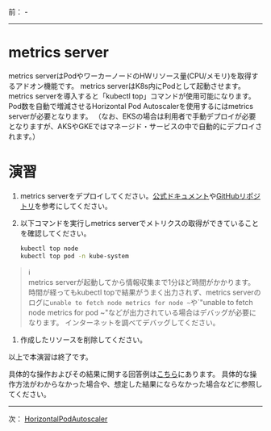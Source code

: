 前： -

---

# metrics server

metrics serverはPodやワーカーノードのHWリソース量(CPU/メモリ)を取得するアドオン機能です。
metrics serverはK8s内にPodとして起動させます。
metrics serverを導入すると「kubectl top」コマンドが使用可能になります。
Pod数を自動で増減させるHorizontal Pod Autoscalerを使用するにはmetrics serverが必要となります。
（なお、EKSの場合は利用者で手動デプロイが必要となりますが、AKSやGKEではマネージド・サービスの中で自動的にデプロイされます。）

# 演習

1. metrics serverをデプロイしてください。[公式ドキュメント][1]や[GitHubリポジトリ][2]を参考にしてください。

1. 以下コマンドを実行しmetrics serverでメトリクスの取得ができていることを確認してください。

   ```bash
   kubectl top node
   kubectl top pod -n kube-system
   ```

> :information_source:  
> metrics serverが起動してから情報収集まで1分ほど時間がかかります。  
> 時間が経ってもkubectl topで結果がうまく出力されず、metrics serverのログに`unable to fetch node metrics for node ~`や`"unable to fetch node metrics for pod ~"などが出力されている場合はデバッグが必要になります。
> インターネットを調べてデバッグしてください。

1. 作成したリソースを削除してください。

以上で本演習は終了です。

具体的な操作およびその結果に関する回答例は[こちら](../ans/MetricServer_answer.md)にあります。
具体的な操作方法がわからなかった場合や、想定した結果にならなかった場合などに参照してください。

[1]:https://kubernetes.io/docs/tasks/debug-application-cluster/resource-metrics-pipeline/#metrics-server
[2]:https://github.com/kubernetes-sigs/metrics-server

---

次： [HorizontalPodAutoscaler](HorizontalPodAutoscaler.md)  
